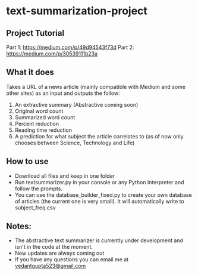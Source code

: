 # text-summarization-project

## Project Tutorial ##
Part 1: https://medium.com/p/49d94543f73d
Part 2: https://medium.com/p/30539111b23a

## What it does ##

Takes a URL of a news article (mainly compatible with Medium and some other sites) as an input and outputs the follow:

1. An extractive summary (Abstractive coming soon)
2. Original word count
3. Summarized word count
4. Percent reduction
5. Reading time reduction
6. A prediction for what subject the article correlates to (as of now only chooses between Science, Technology and Life)

## How to use ##

- Download all files and keep in one folder
- Run textsummarizer.py in your console or any Python Interpreter and follow the prompts. 
- You can use the database_builder_fixed.py to create your own database of articles (the current one is very small). It will automatically write to subject_freq.csv

## Notes: ##

- The abstractive text summarizer is currently under development and isn't in the code at the moment.
- New updates are always coming out
- If you have any questions you can email me at vedantgupta523@gmail.com

